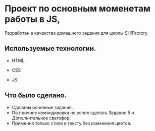 # Проект по основным моменетам работы в JS,

Разработан в качекстве домашнего задания для школы SjillFactory.

## Используемые технологии.

* HTML

* CSS

* JS

## Что было сделано.

* Сделаны основные задания.
* По причине командировки не успел сделать Задание 5 и Дополнительное светофор.
* Применил только стили к тексту без изменения цветов.